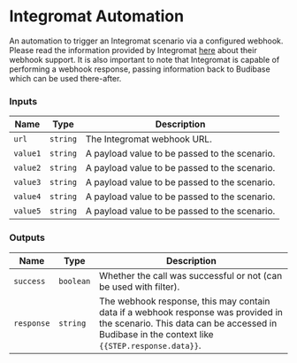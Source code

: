 # Integromat Automation

An automation to trigger an Integromat scenario via a configured webhook. Please read the information provided 
by Integromat [here](https://support.integromat.com/hc/en-us/articles/360006249313-Webhooks) about their 
webhook support. It is also important to note that Integromat is capable of performing a webhook response, passing
information back to Budibase which can be used there-after.

### Inputs

|Name|Type|Description|
|--|--|--|
|`url`|`string`|The Integromat webhook URL.|
|`value1`|`string`|A payload value to be passed to the scenario.|
|`value2`|`string`|A payload value to be passed to the scenario.|
|`value3`|`string`|A payload value to be passed to the scenario.|
|`value4`|`string`|A payload value to be passed to the scenario.|
|`value5`|`string`|A payload value to be passed to the scenario.|

### Outputs

|Name|Type|Description|
|--|--|--|
|`success`|`boolean`|Whether the call was successful or not (can be used with filter).|
|`response`|`string`|The webhook response, this may contain data if a webhook response was provided in the scenario. This data can be accessed in Budibase in the context like `{{STEP.response.data}}`.|